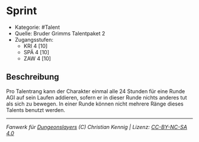 <!---
Dies ist ein Fanwerk für DUNGEONSLAYERS (C) von Christian Kennig

Quellen:      [Bruder Grimms Talentpaket 2](https://www.f-space.de/ds4/downloads.html)
              [Talentbeschreibungen](https://www.f-space.de/ds4/tools-talentcards.html)
License:      [CC-BY-NC-SA 4.0](https://creativecommons.org/licenses/by-nc-sa/4.0/deed.de)
Richtlinien:  [Fanwerkrichtlinien](https://www.dungeonslayers.net/fanwerk-richtlinien/)
Autor:        Zauberlehrling
-->

  
# Sprint  
- Kategorie: #Talent  
- Quelle: Bruder Grimms Talentpaket 2  
- Zugangsstufen:  
  - KRI 4 [10]  
  - SPÄ 4 [10]  
  - ZAW 4 [10]  

## Beschreibung  
Pro Talentrang kann der Charakter einmal alle 24 Stunden für eine Runde AGI auf sein Laufen addieren, sofern er in dieser Runde nichts anderes tut als sich zu bewegen. In einer Runde können nicht mehrere Ränge dieses Talents benutzt werden.


___  
*Fanwerk für [Dungeonslayers](https://www.dungeonslayers.net/) (C) Christian Kennig | Lizenz: [CC-BY-NC-SA 4.0](https://creativecommons.org/licenses/by-nc-sa/4.0/deed.de)*  